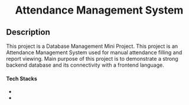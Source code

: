 <h1 align="center"> Attendance Management System</h1>

## Description

This project is a Database Management Mini Project. This project is an Attendance Management System used for manual attendance filling and report viewing.
Main purpose of this project is to demonstrate a strong backend database and its connectivity with a frontend language.

#### Tech Stacks

- 
- 
